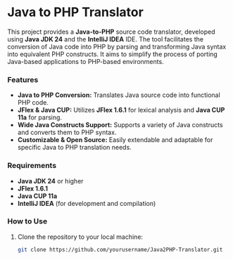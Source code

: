 # Java to PHP Translator

This project provides a **Java-to-PHP** source code translator, developed using **Java JDK 24** and the **IntelliJ IDEA** IDE. The tool facilitates the conversion of Java code into PHP by parsing and transforming Java syntax into equivalent PHP constructs. It aims to simplify the process of porting Java-based applications to PHP-based environments.

### Features

- **Java to PHP Conversion:** Translates Java source code into functional PHP code.
- **JFlex & Java CUP:** Utilizes **JFlex 1.6.1** for lexical analysis and **Java CUP 11a** for parsing.
- **Wide Java Constructs Support:** Supports a variety of Java constructs and converts them to PHP syntax.
- **Customizable & Open Source:** Easily extendable and adaptable for specific Java to PHP translation needs.
  
### Requirements

- **Java JDK 24** or higher
- **JFlex 1.6.1**
- **Java CUP 11a**
- **IntelliJ IDEA** (for development and compilation)

### How to Use

1. Clone the repository to your local machine:
   ```bash
   git clone https://github.com/yourusername/Java2PHP-Translator.git
